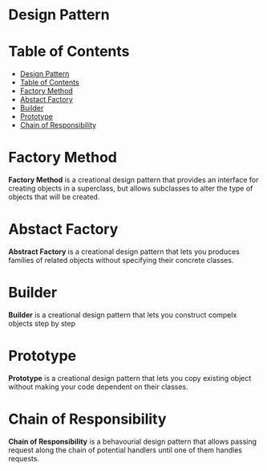 # Design Pattern

# Table of Contents
- [Design Pattern](#design-pattern)
- [Table of Contents](#table-of-contents)
- [Factory Method](#factory-method)
- [Abstact Factory](#abstact-factory)
- [Builder](#builder)
- [Prototype](#prototype)
- [Chain of Responsibility](#chain-of-responsibility)


# Factory Method
**Factory Method** is a creational design pattern that provides an interface for creating objects in a superclass, but allows subclasses to alter the type of objects that will be created.

# Abstact Factory
**Abstract Factory** is a creational design pattern that lets you produces families of related objects without specifying their concrete classes.


# Builder
**Builder** is a creational design pattern that lets you construct compelx objects step by step


# Prototype
**Prototype** is a creational design pattern that lets you copy existing object without making your code dependent on their classes.


# Chain of Responsibility
**Chain of Responsibility** is a behavourial design pattern that allows passing request along the chain of potential handlers until one of them handles requests.

